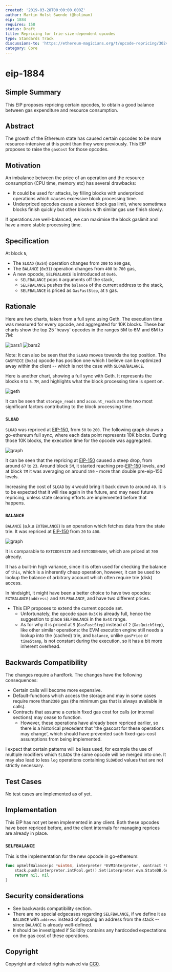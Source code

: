 ```yaml
---
created: '2019-03-28T00:00:00.000Z'
author: Martin Holst Swende (@holiman)
eip: 1884
requires: 150
status: Draft
title: Repricing for trie-size-dependent opcodes
type: Standards Track
discussions-to: 'https://ethereum-magicians.org/t/opcode-repricing/3024'
category: Core
---
```


# eip-1884

## Simple Summary

This EIP proposes repricing certain opcodes, to obtain a good balance between gas expenditure and resource consumption.

## Abstract

The growth of the Ethereum state has caused certain opcodes to be more resource-intensive at this point than they were previously. This EIP proposes to raise the `gasCost` for those opcodes.

## Motivation

An imbalance between the price of an operation and the resource consumption \(CPU time, memory etc\) has several drawbacks:

* It could be used for attacks, by filling blocks with underpriced operations which causes excessive block processing time.
* Underpriced opcodes cause a skewed block gas limit, where sometimes blocks finish quickly but other blocks with similar gas use finish slowly.

If operations are well-balanced, we can maximise the block gaslimit and have a more stable processing time.

## Specification

At block `N`,

* The `SLOAD` \(`0x54`\) operation changes from `200` to `800` gas,
* The `BALANCE` \(`0x31`\) operation changes from `400` to `700` gas,
* A new opcode, `SELFBALANCE` is introduced at `0x46`. 
  * `SELFBALANCE` pops `0` arguments off the stack, 
  * `SELFBALANCE` pushes the `balance` of the current address to the stack,
  * `SELFBALANCE` is priced as `GasFastStep`, at `5` gas. 

## Rationale

Here are two charts, taken from a full sync using Geth. The execution time was measured for every opcode, and aggregated for 10K blocks. These bar charts show the top 25 'heavy' opcodes in the ranges 5M to 6M and 6M to 7M:

![bars1](../.gitbook/assets/run3.total-bars-5.png) ![bars2](../.gitbook/assets/run3.total-bars-6.png)

Note: It can also be seen that the `SLOAD` moves towards the top position. The `GASPRICE` \(`0x3a`\) opcode has position one which I believe can be optimized away within the client -- which is not the case with `SLOAD`/`BALANCE`.

Here is another chart, showing a full sync with Geth. It represents the blocks `0` to `5.7M`, and highlights what the block processing time is spent on.

![geth](../.gitbook/assets/geth_processing.png)

It can be seen that `storage_reads` and `account_reads` are the two most significant factors contributing to the block processing time.

### `SLOAD`

`SLOAD` was repriced at [EIP-150](https://eips.ethereum.org/EIPS/eip-150), from `50` to `200`. The following graph shows a go-ethereum full sync, where each data point represents 10K blocks. During those 10K blocks, the execution time for the opcode was aggregated.

![graph](../.gitbook/assets/SLOAD-run3.png)

It can be seen that the repricing at [EIP-150](https://eips.ethereum.org/EIPS/eip-150) caused a steep drop, from around `67` to `23`. Around block `5M`, it started reaching pre-[EIP-150](https://eips.ethereum.org/EIPS/eip-150) levels, and at block `7M` it was averaging on around `150` - more than double pre-eip-150 levels.

Increasing the cost of `SLOAD` by `4` would bring it back down to around `40`. It is to be expected that it will rise again in the future, and may need future repricing, unless state clearing efforts are implemented before that happens.

### `BALANCE`

`BALANCE` \(a.k.a `EXTBALANCE`\) is an operation which fetches data from the state trie. It was repriced at [EIP-150](https://eips.ethereum.org/EIPS/eip-150) from `20` to `400`.

![graph](../.gitbook/assets/BALANCE-run3.png)

It is comparable to `EXTCODESIZE` and `EXTCODEHASH`, which are priced at `700` already.

It has a built-in high variance, since it is often used for checking the balance of `this`, which is a inherently cheap operation, however, it can be used to lookup the balance of arbitrary account which often require trie \(disk\) access.

In hindsight, it might have been a better choice to have two opcodes: `EXTBALANCE(address)` and `SELFBALANCE`, and have two different prices.

* This EIP proposes to extend the current opcode set.
  * Unfortunately, the opcode span `0x3X` is already full, hence the suggestion to place `SELFBALANCE` in the `0x4X` range.  
  * As for why it is priced at `5` \(`GasFastStep`\) instead of `2` \(`GasQuickStep`\), like other similar operations: the EVM execution engine still needs a lookup into the \(cached\) trie, and `balance`, unlike `gasPrice` or `timeStamp`, is not constant during the execution, so it has a bit more inherent overhead. 

## Backwards Compatibility

The changes require a hardfork. The changes have the following consequences:

* Certain calls will become more expensive.
* Default-functions which access the storage and may in some cases require more than`2300` gas \(the minimum gas that is always available in calls\). 
* Contracts that assume a certain fixed gas cost for calls \(or internal sections\) may cease to function.
  * However, these operations have already been repriced earlier, so there is a historical precedent that 'the gascost for these operations may change', which should have prevented such fixed-gas-cost assumptions from being implemented.

I expect that certain patterns will be less used, for example the use of multiple modifiers which `SLOAD`s the same opcode will be merged into one. It may also lead to less `log` operations containing `SLOAD`ed values that are not strictly necessary.

## Test Cases

No test cases are implemented as of yet.

## Implementation

This EIP has not yet been implemented in any client. Both these opcodes have been repriced before, and the client internals for managing reprices are already in place.

### `SELFBALANCE`

This is the implementation for the new opcode in go-ethereum:

```go
func opSelfBalance(pc *uint64, interpreter *EVMInterpreter, contract *Contract, memory *Memory, stack *Stack) ([]byte, error) {
    stack.push(interpreter.intPool.get().Set(interpreter.evm.StateDB.GetBalance(contract.Address())
    return nil, nil
}
```

## Security considerations

* See backwards compatibility section. 
* There are no special edgecases regarding `SELFBALANCE`, if we define it as `BALANCE` with `address` instead of popping an address from the stack -- since `BALANCE` is already well-defined.
* It should be investigated if Solidity contains any hardcoded expectations on the gas cost of these operations.

## Copyright

Copyright and related rights waived via [CC0](https://creativecommons.org/publicdomain/zero/1.0/).

